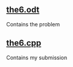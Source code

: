 ## [the6.odt](https://github.com/e-hengirmen/METU/blob/master/CENG315/the6/the6.odt)
Contains the problem
## [the6.cpp](https://github.com/e-hengirmen/METU/blob/master/CENG315/the1/the6.cpp)
Contains my submission

